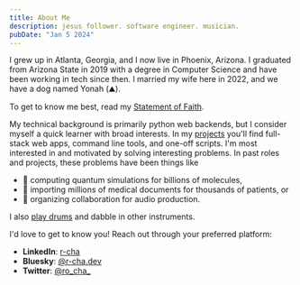 ```yaml
---
title: About Me
description: jesus follower. software engineer. musician.
pubDate: "Jan 5 2024"
---
```


I grew up in Atlanta, Georgia, and I now live in Phoenix, Arizona.
I graduated from Arizona State in 2019 with a degree in Computer Science and have been working in tech since then.
I married my wife here in 2022, and we have a dog named Yonah (⛰️).

To get to know me best, read my [Statement of Faith](/blog/statement-of-faith).

My technical background is primarily python web backends, but I consider myself a quick learner with broad interests.
In my [projects](/projects) you'll find full-stack web apps, command line tools, and one-off scripts.
I'm most interested in and motivated by solving interesting problems.
In past roles and projects, these problems have been things like

- 🧪 computing quantum simulations for billions of molecules,
- 📝 importing millions of medical documents for thousands of patients, or
- 🎵 organizing collaboration for audio production.

I also [play drums](https://rochadrums.com) and dabble in other instruments.

I'd love to get to know you!
Reach out through your preferred platform:

- **LinkedIn**: [r-cha](https://www.linkedin.com/in/r-cha)
- **Bluesky**: [@r-cha.dev](https://bsky.app/profile/r-cha.dev)
- **Twitter**: [@ro_cha_](https://x.com/Ro_Cha_)
